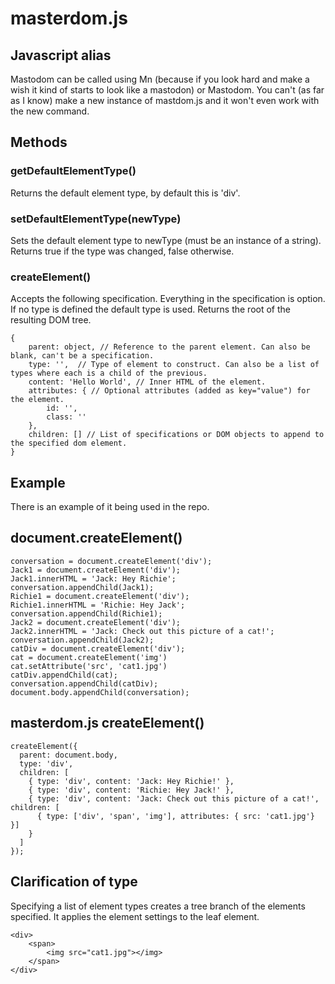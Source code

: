# masterdom.js

## Javascript alias

Mastodom can be called using Mn (because if you look hard and make a wish it kind of starts to look like a mastodon) or Mastodom.
You can't (as far as I know) make a new instance of mastdom.js and it won't even work with the new command.

## Methods

### getDefaultElementType()

Returns the default element type, by default this is 'div'.

### setDefaultElementType(newType)

Sets the default element type to newType (must be an instance of a string). Returns true if the type was changed, false otherwise.

### createElement()

Accepts the following specification. Everything in the specification is option. If no type is defined the default type is used.
Returns the root of the resulting DOM tree.

    {
        parent: object, // Reference to the parent element. Can also be blank, can't be a specification.
        type: '',  // Type of element to construct. Can also be a list of types where each is a child of the previous.
        content: 'Hello World', // Inner HTML of the element.
        attributes: { // Optional attributes (added as key="value") for the element.
            id: '',
            class: ''
        },
        children: [] // List of specifications or DOM objects to append to the specified dom element.
    }

## Example

There is an example of it being used in the repo.

document.createElement()
-----------------------

    conversation = document.createElement('div');
    Jack1 = document.createElement('div');
    Jack1.innerHTML = 'Jack: Hey Richie';
    conversation.appendChild(Jack1);
    Richie1 = document.createElement('div');
    Richie1.innerHTML = 'Richie: Hey Jack';
    conversation.appendChild(Richie1);
    Jack2 = document.createElement('div');
    Jack2.innerHTML = 'Jack: Check out this picture of a cat!';
    conversation.appendChild(Jack2);
    catDiv = document.createElement('div');
    cat = document.createElement('img')
    cat.setAttribute('src', 'cat1.jpg')
    catDiv.appendChild(cat);
    conversation.appendChild(catDiv);
    document.body.appendChild(conversation);


masterdom.js createElement()
---------------------------

    createElement({
      parent: document.body,
      type: 'div',
      children: [
        { type: 'div', content: 'Jack: Hey Richie!' },
        { type: 'div', content: 'Richie: Hey Jack!' },
        { type: 'div', content: 'Jack: Check out this picture of a cat!', children: [
          { type: ['div', 'span', 'img'], attributes: { src: 'cat1.jpg'} }]
        }
      ]
    });

Clarification of type
---------------------

Specifying a list of element types creates a tree branch of the elements specified.
It applies the element settings to the leaf element.

    <div>
        <span>
            <img src="cat1.jpg"></img>
        </span>
    </div>
